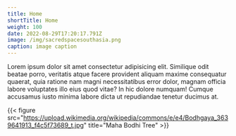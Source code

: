 ```yaml
---
title: Home
shortTitle: Home
weight: 100
date: 2022-08-29T17:20:17.791Z
image: /img/sacredspacesouthasia.png
caption: image caption
---
```

Lorem ipsum dolor sit amet consectetur adipisicing elit. Similique odit beatae porro, veritatis atque facere provident aliquam maxime consequatur quaerat, quia ratione nam magni necessitatibus error dolor, magnam officia labore voluptates illo eius quod vitae? In hic dolore numquam! Cumque accusamus iusto minima labore dicta ut repudiandae tenetur ducimus at.

{{< figure src="https://upload.wikimedia.org/wikipedia/commons/e/e4/Bodhgaya_3639641913_f4c5f73689_t.jpg" title="Maha Bodhi Tree" >}}
